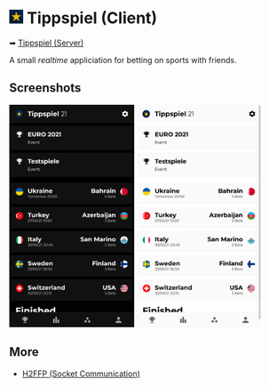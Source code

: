 <h1> <img src="./www/img/favicon192.png" height="25"/> Tippspiel (Client)</h1>

➡ [Tippspiel (Server)](https://github.com/LeTobi/Tippspiel)

A small _realtime_ appliciation for betting on sports with friends. 

## Screenshots

<span><img src="./screenshot.png" height="400"/></span>
<span><img src="./screenshot2.png" height="400"/></span>

## More

- [H2FFP (Socket Communication)](https://github.com/LeTobi/H2RFP)